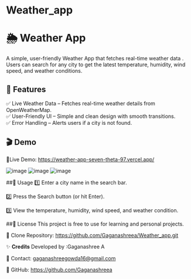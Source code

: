 # Weather_app

# 🌦️ Weather App

A simple, user-friendly Weather App that fetches real-time weather data . Users can search for any city to get the latest temperature, humidity, wind speed, and weather conditions.


## 🚀 Features
✅ Live Weather Data – Fetches real-time weather details from OpenWeatherMap.  
✅ User-Friendly UI – Simple and clean design with smooth transitions.  
✅ Error Handling – Alerts users if a city is not found.  


## 🎬 Demo
🔗Live Demo: https://weather-app-seven-theta-97.vercel.app/

![image](https://github.com/user-attachments/assets/459f62be-9678-4688-bc63-a3ca08d99368)
![image](https://github.com/user-attachments/assets/41fb9957-aa48-4eca-9c08-bfec18c18c96)
![image](https://github.com/user-attachments/assets/0fe26f8c-f551-47b4-98dd-566c7c78fed3)






##📝 Usage
1️⃣ Enter a city name in the search bar.

2️⃣ Press the Search button (or hit Enter).

3️⃣ View the temperature, humidity, wind speed, and weather condition.


##📜 License
This project is free to use for learning and personal projects.

📌 Clone Repository: https://github.com/Gaganashreea/Weather_app.git


✨ 𝐂𝐫𝐞𝐝𝐢𝐭𝐬
Developed by :Gaganashree A

📧 Contact: gaganashreegowda16@gmail.com

🔗 GitHub: https://github.com/Gaganashreea
